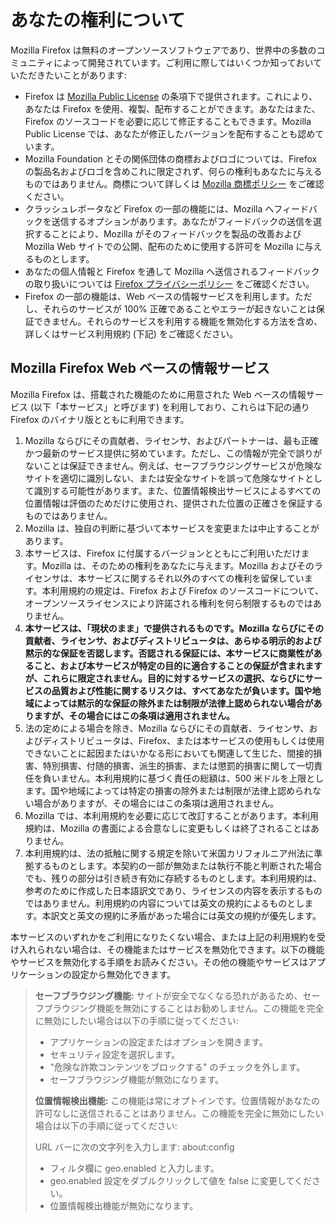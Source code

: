 # あなたの権利について

Mozilla Firefox は無料のオープンソースソフトウェアであり、世界中の多数のコミュニティによって開発されています。ご利用に際してはいくつか知っておいていただきたいことがあります:

* Firefox は [Mozilla Public License](https://www.mozilla.org/MPL/)  の条項下で提供されます。これにより、あなたは Firefox を使用、複製、配布することができます。あなたはまた、Firefox のソースコードを必要に応じて修正することもできます。Mozilla Public License では、あなたが修正したバージョンを配布することも認めています。
* Mozilla Foundation とその関係団体の商標およびロゴについては、Firefox の製品名およびロゴを含めこれに限定されず、何らの権利もあなたに与えるものではありません。商標について詳しくは [Mozilla 商標ポリシー](https://www.mozilla.org/foundation/trademarks/policy/) をご確認ください。
* クラッシュレポータなど Firefox の一部の機能には、Mozilla へフィードバックを送信するオプションがあります。あなたがフィードバックの送信を選択することにより、Mozilla がそのフィードバックを製品の改善および Mozilla Web サイトでの公開、配布のために使用する許可を Mozilla に与えるものとします。
* あなたの個人情報と Firefox を通して Mozilla へ送信されるフィードバックの取り扱いについては [Firefox プライバシーポリシー](https://www.mozilla.org/privacy/firefox/) をご確認ください。
* Firefox の一部の機能は、Web ベースの情報サービスを利用します。ただし、それらのサービスが 100&#37; 正確であることやエラーが起きないことは保証できません。それらのサービスを利用する機能を無効化する方法を含め、詳しくはサービス利用規約 (下記) をご確認ください。

## Mozilla Firefox Web ベースの情報サービス

Mozilla Firefox は、搭載された機能のために用意された Web ベースの情報サービス (以下「本サービス」と呼びます) を利用しており、これらは下記の通り Firefox のバイナリ版とともに利用できます。

1. Mozilla ならびにその貢献者、ライセンサ、およびパートナーは、最も正確かつ最新のサービス提供に努めています。ただし、この情報が完全で誤りがないことは保証できません。例えば、セーフブラウジングサービスが危険なサイトを適切に識別しない、または安全なサイトを誤って危険なサイトとして識別する可能性があります。また、位置情報検出サービスによるすべての位置情報は評価のためだけに使用され、提供された位置の正確さを保証するものではありません。
1. Mozilla は、独自の判断に基づいて本サービスを変更または中止することがあります。
1. 本サービスは、Firefox に付属するバージョンとともにご利用いただけます。Mozilla は、そのための権利をあなたに与えます。Mozilla およびそのライセンサは、本サービスに関するそれ以外のすべての権利を留保しています。本利用規約の規定は、Firefox および Firefox のソースコードについて、オープンソースライセンスにより許諾される権利を何ら制限するものではありません。
1. **本サービスは、「現状のまま」で提供されるものです。Mozilla ならびにその貢献者、ライセンサ、およびディストリビュータは、あらゆる明示的および黙示的な保証を否認します。否認される保証には、本サービスに商業性があること、および本サービスが特定の目的に適合することの保証が含まれますが、これらに限定されません。目的に対するサービスの選択、ならびにサービスの品質および性能に関するリスクは、すべてあなたが負います。国や地域によっては黙示的な保証の除外または制限が法律上認められない場合がありますが、その場合にはこの条項は適用されません。**
1. 法の定めによる場合を除き、Mozilla ならびにその貢献者、ライセンサ、およびディストリビュータは、Firefox、または本サービスの使用もしくは使用できないことに起因またはいかなる形においても関連して生じた、間接的損害、特別損害、付随的損害、派生的損害、または懲罰的損害に関して一切責任を負いません。本利用規約に基づく責任の総額は、500 米ドルを上限とします。国や地域によっては特定の損害の除外または制限が法律上認められない場合がありますが、その場合にはこの条項は適用されません。
1. Mozilla では、本利用規約を必要に応じて改訂することがあります。本利用規約は、Mozilla の書面による合意なしに変更もしくは終了されることはありません。
1. 本利用規約は、法の抵触に関する規定を除いて米国カリフォルニア州法に準拠するものとします。本契約の一部が無効または執行不能と判断された場合でも、残りの部分は引き続き有効に存続するものとします。本利用規約は、参考のために作成した日本語訳文であり、ライセンスの内容を表示するものではありません。利用規約の内容については英文の規約によるものとします。本訳文と英文の規約に矛盾があった場合には英文の規約が優先します。

本サービスのいずれかをご利用になりたくない場合、または上記の利用規約を受け入れられない場合は、その機能またはサービスを無効化できます。以下の機能やサービスを無効化する手順をお読みください。その他の機能やサービスはアプリケーションの設定から無効化できます。

> **セーフブラウジング機能:** サイトが安全でなくなる恐れがあるため、セーフブラウジング機能を無効にすることはお勧めしません。この機能を完全に無効にしたい場合は以下の手順に従ってください:
>
>* アプリケーションの設定またはオプションを開きます。
>* セキュリティ設定を選択します。
>* "危険な詐欺コンテンツをブロックする" のチェックを外します。
>* セーフブラウジング機能が無効になります。
>
> **位置情報検出機能:** この機能は常にオプトインです。位置情報があなたの許可なしに送信されることはありません。この機能を完全に無効にしたい場合は以下の手順に従ってください:
>
>URL バーに次の文字列を入力します: about:config
>* フィルタ欄に geo.enabled と入力します。
>* geo.enabled 設定をダブルクリックして値を false に変更してください。
>* 位置情報検出機能が無効になります。
